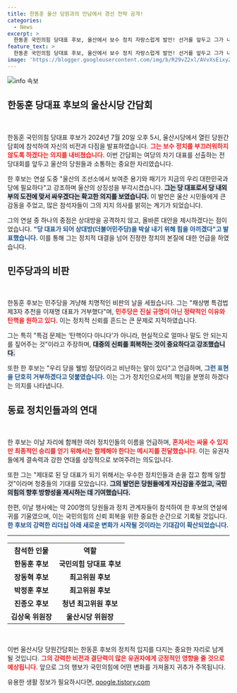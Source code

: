 ```yaml
---
title: 한동훈 울산 당원과의 만남에서 경선 전략 공개!
categories:
  - News
excerpt: >
  한동훈 국민의힘 당대표 후보, 울산에서 보수 정치 자랑스럽게 발언! 선거를 앞두고 그가 내세운 공약과 반격 전략, 그리고 당원의 열렬한 지지 속 주요 발언이 눈길을 끈다. 클릭해 더 알아보세요!
feature_text: >
  한동훈 국민의힘 당대표 후보, 울산에서 보수 정치 자랑스럽게 발언! 선거를 앞두고 그가 내세운 공약과 반격 전략, 그리고 당원의 열렬한 지지 속 주요 발언이 눈길을 끈다. 클릭해 더 알아보세요!
image: 'https://blogger.googleusercontent.com/img/b/R29vZ2xl/AVvXsEixyZcFfHzMRdzZMjFBmAUKJYCLCGyLL1o632UiGVXcaFdKo_bkvkuCioo0uUKlGfBVcT3P84aROyZIXSBEx3Aw5nCQ3pTgDom1WDC4m8eifvWiAmWEEVb4x6G_l8C0QH225ldMjyaFvpxGEBGNO37VmDTDMHGhJPq73UglMfDca1-0aw/s1600/blogspot.png'
---
```


<p><img src="https://blogger.googleusercontent.com/img/b/R29vZ2xl/AVvXsEixyZcFfHzMRdzZMjFBmAUKJYCLCGyLL1o632UiGVXcaFdKo_bkvkuCioo0uUKlGfBVcT3P84aROyZIXSBEx3Aw5nCQ3pTgDom1WDC4m8eifvWiAmWEEVb4x6G_l8C0QH225ldMjyaFvpxGEBGNO37VmDTDMHGhJPq73UglMfDca1-0aw/s1600/blogspot.png" alt="info 속보" /></p>

<h2 data-ke-size="size26">한동훈 당대표 후보의 울산시당 간담회</h2>

<p data-ke-size="size16">&nbsp;</p>

<p>한동훈 국민의힘 당대표 후보가 2024년 7월 20일 오후 5시, 울산시당에서 열린 당원간담회에 참석하여 자신의 비전과 다짐을 발표하였습니다. <b><span style="color: #ee2323;">그는 보수 정치를 부끄러워하지 않도록 하겠다는 의지를 내비쳤습니다.</span></b> 이번 간담회는 여당의 차기 대표를 선출하는 전당대회를 앞두고 울산의 당원들과 소통하는 중요한 자리였습니다.</p>

<p>한 후보는 연설 도중 "울산의 조선소에서 보여준 용기와 패기가 지금의 우리 대한민국과 당에 필요하다"고 강조하며 울산의 상징성을 부각시켰습니다. <b><span style="background-color: #21538527;">그는 당 대표로서 당 내외부의 도전에 맞서 싸우겠다는 확고한 의지를 보였습니다.</span></b> 이 발언은 울산 시민들에게 큰 감동을 주었고, 많은 참석자들이 그의 지지 의사를 밝히는 계기가 되었습니다.</p>

<p>그의 연설 중 하나의 중점은 상대방을 공격하지 않고, 올바른 대안을 제시하겠다는 점이었습니다. <b><span style="color: #1a5490;">"당 대표가 되어 상대방(더불어민주당)을 박살 내기 위해 힘을 아끼겠다"고 발표했습니다.</span></b> 이를 통해 그는 정치적 대결을 넘어 진정한 정치의 본질에 대한 언급을 하였습니다.</p>

<h2 data-ke-size="size26">민주당과의 비판</h2>

<p data-ke-size="size16">&nbsp;</p>

<p>한동훈 후보는 민주당을 겨냥해 치명적인 비판의 날을 세웠습니다. 그는 "채상병 특검법 제3자 추천을 이재명 대표가 거부했다"며, <b><span style="color: #ee2323;">민주당은 진실 규명이 아닌 정략적인 이유와 탄핵을 원하고 있다.</span></b> 이는 정치적 신뢰를 흔드는 큰 문제로 지적하였습니다. </p>

<p>그는 특히 "특검 문제는 ‘탄핵이다 아니다’가 아니라, 현실적으로 얼마나 말도 안 되는지를 짚어주는 것"이라고 주장하며, <b><span style="background-color: #21538527;">대중의 신뢰를 회복하는 것이 중요하다고 강조했습니다.</span></b></p>

<p>또한 한 후보는 "우리 당을 웰빙 정당이라고 비난하는 말이 있다"고 언급하며, <b><span style="color: #1a5490;">그런 표현을 단호히 거부하겠다고 덧붙였습니다.</span></b> 이는 그가 정치인으로서의 책임을 분명히 하겠다는 의지를 나타냅니다.</p>

<h2 data-ke-size="size26">동료 정치인들과의 연대</h2>

<p data-ke-size="size16">&nbsp;</p>

<p>한 후보는 이날 자리에 함께한 여러 정치인들의 이름을 언급하며, <b><span style="color: #ee2323;">혼자서는 싸울 수 있지만 최종적인 승리를 얻기 위해서는 함께해야 한다는 메시지를 전달했습니다.</span></b> 이는 유권자들에게 결속력과 강한 연대를 상징적으로 보여주려는 의도입니다. </p>

<p>또한 그는 "제대로 된 당 대표가 되기 위해서는 우수한 정치인들과 손을 잡고 함께 일할 것"이라며 청중들의 기대를 모았습니다. <b><span style="background-color: #21538527;">그의 발언은 당원들에게 자신감을 주었고, 국민의힘의 향후 방향성을 제시하는 데 기여했습니다.</span></b></p>

<p>한편, 이날 행사에는 약 200명의 당원들과 정치 관계자들이 참석하여 한 후보의 연설에 귀를 기울였으며, 이는 국민의힘의 신뢰 회복을 위한 중요한 순간으로 기록될 것입니다. <b><span style="color: #1a5490;">한 후보의 강력한 리더십 아래 새로운 변화가 시작될 것이라는 기대감이 확산되었습니다.</span></b></p>

<hr />

<table style="width: 100%; border-collapse: collapse;">
  <tr>
    <th style="text-align: center;"><b>참석한 인물</b></th>
    <th style="text-align: center;"><b>역할</b></th>
  </tr>
  <tr>
    <td style="text-align: center; height: 17px;"><b>한동훈 후보</b></td>
    <td style="text-align: center; height: 17px;"><b>국민의힘 당대표 후보</b></td>
  </tr>
  <tr>
    <td style="text-align: center; height: 17px;"><b>장동혁 후보</b></td>
    <td style="text-align: center; height: 17px;"><b>최고위원 후보</b></td>
  </tr>
  <tr>
    <td style="text-align: center; height: 17px;"><b>박정훈 후보</b></td>
    <td style="text-align: center; height: 17px;"><b>최고위원 후보</b></td>
  </tr>
  <tr>
    <td style="text-align: center; height: 17px;"><b>진종오 후보</b></td>
    <td style="text-align: center; height: 17px;"><b>청년 최고위원 후보</b></td>
  </tr>
  <tr>
    <td style="text-align: center; height: 17px;"><b>김상욱 위원장</b></td>
    <td style="text-align: center; height: 17px;"><b>울산시당 위원장</b></td>
  </tr>
</table>

<p data-ke-size="size16">&nbsp;</p>

<p>이번 울산시당 당원간담회는 한동훈 후보의 정치적 입지를 다지는 중요한 자리로 남게 될 것입니다. <b><span style="color: #ee2323;">그의 강력한 비전과 결단력이 많은 유권자에게 긍정적인 영향을 줄 것으로 예상됩니다.</span></b> 앞으로 그의 행보가 국민의힘에 어떤 변화를 가져올지 귀추가 주목됩니다.</p>
유용한 생활 정보가 필요하시다면, <a href="https://qoogle.tistory.com" rel="dofollow">qoogle.tistory.com</a>


